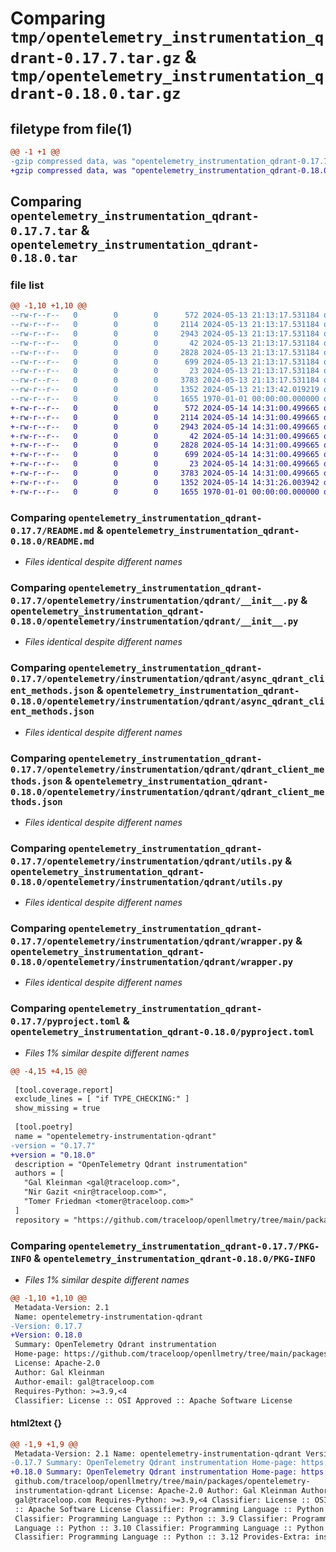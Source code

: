 # Comparing `tmp/opentelemetry_instrumentation_qdrant-0.17.7.tar.gz` & `tmp/opentelemetry_instrumentation_qdrant-0.18.0.tar.gz`

## filetype from file(1)

```diff
@@ -1 +1 @@
-gzip compressed data, was "opentelemetry_instrumentation_qdrant-0.17.7.tar", max compression
+gzip compressed data, was "opentelemetry_instrumentation_qdrant-0.18.0.tar", max compression
```

## Comparing `opentelemetry_instrumentation_qdrant-0.17.7.tar` & `opentelemetry_instrumentation_qdrant-0.18.0.tar`

### file list

```diff
@@ -1,10 +1,10 @@
--rw-r--r--   0        0        0      572 2024-05-13 21:13:17.531184 opentelemetry_instrumentation_qdrant-0.17.7/README.md
--rw-r--r--   0        0        0     2114 2024-05-13 21:13:17.531184 opentelemetry_instrumentation_qdrant-0.17.7/opentelemetry/instrumentation/qdrant/__init__.py
--rw-r--r--   0        0        0     2943 2024-05-13 21:13:17.531184 opentelemetry_instrumentation_qdrant-0.17.7/opentelemetry/instrumentation/qdrant/async_qdrant_client_methods.json
--rw-r--r--   0        0        0       42 2024-05-13 21:13:17.531184 opentelemetry_instrumentation_qdrant-0.17.7/opentelemetry/instrumentation/qdrant/config.py
--rw-r--r--   0        0        0     2828 2024-05-13 21:13:17.531184 opentelemetry_instrumentation_qdrant-0.17.7/opentelemetry/instrumentation/qdrant/qdrant_client_methods.json
--rw-r--r--   0        0        0      699 2024-05-13 21:13:17.531184 opentelemetry_instrumentation_qdrant-0.17.7/opentelemetry/instrumentation/qdrant/utils.py
--rw-r--r--   0        0        0       23 2024-05-13 21:13:17.531184 opentelemetry_instrumentation_qdrant-0.17.7/opentelemetry/instrumentation/qdrant/version.py
--rw-r--r--   0        0        0     3783 2024-05-13 21:13:17.531184 opentelemetry_instrumentation_qdrant-0.17.7/opentelemetry/instrumentation/qdrant/wrapper.py
--rw-r--r--   0        0        0     1352 2024-05-13 21:13:42.019219 opentelemetry_instrumentation_qdrant-0.17.7/pyproject.toml
--rw-r--r--   0        0        0     1655 1970-01-01 00:00:00.000000 opentelemetry_instrumentation_qdrant-0.17.7/PKG-INFO
+-rw-r--r--   0        0        0      572 2024-05-14 14:31:00.499665 opentelemetry_instrumentation_qdrant-0.18.0/README.md
+-rw-r--r--   0        0        0     2114 2024-05-14 14:31:00.499665 opentelemetry_instrumentation_qdrant-0.18.0/opentelemetry/instrumentation/qdrant/__init__.py
+-rw-r--r--   0        0        0     2943 2024-05-14 14:31:00.499665 opentelemetry_instrumentation_qdrant-0.18.0/opentelemetry/instrumentation/qdrant/async_qdrant_client_methods.json
+-rw-r--r--   0        0        0       42 2024-05-14 14:31:00.499665 opentelemetry_instrumentation_qdrant-0.18.0/opentelemetry/instrumentation/qdrant/config.py
+-rw-r--r--   0        0        0     2828 2024-05-14 14:31:00.499665 opentelemetry_instrumentation_qdrant-0.18.0/opentelemetry/instrumentation/qdrant/qdrant_client_methods.json
+-rw-r--r--   0        0        0      699 2024-05-14 14:31:00.499665 opentelemetry_instrumentation_qdrant-0.18.0/opentelemetry/instrumentation/qdrant/utils.py
+-rw-r--r--   0        0        0       23 2024-05-14 14:31:00.499665 opentelemetry_instrumentation_qdrant-0.18.0/opentelemetry/instrumentation/qdrant/version.py
+-rw-r--r--   0        0        0     3783 2024-05-14 14:31:00.499665 opentelemetry_instrumentation_qdrant-0.18.0/opentelemetry/instrumentation/qdrant/wrapper.py
+-rw-r--r--   0        0        0     1352 2024-05-14 14:31:26.003942 opentelemetry_instrumentation_qdrant-0.18.0/pyproject.toml
+-rw-r--r--   0        0        0     1655 1970-01-01 00:00:00.000000 opentelemetry_instrumentation_qdrant-0.18.0/PKG-INFO
```

### Comparing `opentelemetry_instrumentation_qdrant-0.17.7/README.md` & `opentelemetry_instrumentation_qdrant-0.18.0/README.md`

 * *Files identical despite different names*

### Comparing `opentelemetry_instrumentation_qdrant-0.17.7/opentelemetry/instrumentation/qdrant/__init__.py` & `opentelemetry_instrumentation_qdrant-0.18.0/opentelemetry/instrumentation/qdrant/__init__.py`

 * *Files identical despite different names*

### Comparing `opentelemetry_instrumentation_qdrant-0.17.7/opentelemetry/instrumentation/qdrant/async_qdrant_client_methods.json` & `opentelemetry_instrumentation_qdrant-0.18.0/opentelemetry/instrumentation/qdrant/async_qdrant_client_methods.json`

 * *Files identical despite different names*

### Comparing `opentelemetry_instrumentation_qdrant-0.17.7/opentelemetry/instrumentation/qdrant/qdrant_client_methods.json` & `opentelemetry_instrumentation_qdrant-0.18.0/opentelemetry/instrumentation/qdrant/qdrant_client_methods.json`

 * *Files identical despite different names*

### Comparing `opentelemetry_instrumentation_qdrant-0.17.7/opentelemetry/instrumentation/qdrant/utils.py` & `opentelemetry_instrumentation_qdrant-0.18.0/opentelemetry/instrumentation/qdrant/utils.py`

 * *Files identical despite different names*

### Comparing `opentelemetry_instrumentation_qdrant-0.17.7/opentelemetry/instrumentation/qdrant/wrapper.py` & `opentelemetry_instrumentation_qdrant-0.18.0/opentelemetry/instrumentation/qdrant/wrapper.py`

 * *Files identical despite different names*

### Comparing `opentelemetry_instrumentation_qdrant-0.17.7/pyproject.toml` & `opentelemetry_instrumentation_qdrant-0.18.0/pyproject.toml`

 * *Files 1% similar despite different names*

```diff
@@ -4,15 +4,15 @@
 
 [tool.coverage.report]
 exclude_lines = [ "if TYPE_CHECKING:" ]
 show_missing = true
 
 [tool.poetry]
 name = "opentelemetry-instrumentation-qdrant"
-version = "0.17.7"
+version = "0.18.0"
 description = "OpenTelemetry Qdrant instrumentation"
 authors = [
   "Gal Kleinman <gal@traceloop.com>",
   "Nir Gazit <nir@traceloop.com>",
   "Tomer Friedman <tomer@traceloop.com>"
 ]
 repository = "https://github.com/traceloop/openllmetry/tree/main/packages/opentelemetry-instrumentation-qdrant"
```

### Comparing `opentelemetry_instrumentation_qdrant-0.17.7/PKG-INFO` & `opentelemetry_instrumentation_qdrant-0.18.0/PKG-INFO`

 * *Files 1% similar despite different names*

```diff
@@ -1,10 +1,10 @@
 Metadata-Version: 2.1
 Name: opentelemetry-instrumentation-qdrant
-Version: 0.17.7
+Version: 0.18.0
 Summary: OpenTelemetry Qdrant instrumentation
 Home-page: https://github.com/traceloop/openllmetry/tree/main/packages/opentelemetry-instrumentation-qdrant
 License: Apache-2.0
 Author: Gal Kleinman
 Author-email: gal@traceloop.com
 Requires-Python: >=3.9,<4
 Classifier: License :: OSI Approved :: Apache Software License
```

#### html2text {}

```diff
@@ -1,9 +1,9 @@
 Metadata-Version: 2.1 Name: opentelemetry-instrumentation-qdrant Version:
-0.17.7 Summary: OpenTelemetry Qdrant instrumentation Home-page: https://
+0.18.0 Summary: OpenTelemetry Qdrant instrumentation Home-page: https://
 github.com/traceloop/openllmetry/tree/main/packages/opentelemetry-
 instrumentation-qdrant License: Apache-2.0 Author: Gal Kleinman Author-email:
 gal@traceloop.com Requires-Python: >=3.9,<4 Classifier: License :: OSI Approved
 :: Apache Software License Classifier: Programming Language :: Python :: 3
 Classifier: Programming Language :: Python :: 3.9 Classifier: Programming
 Language :: Python :: 3.10 Classifier: Programming Language :: Python :: 3.11
 Classifier: Programming Language :: Python :: 3.12 Provides-Extra: instruments
```

